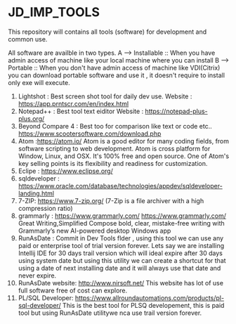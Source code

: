 # JD_IMP_TOOLS
This repository will contains all tools (software) for development and common use.

All software are availble in two types.
A --> Installable :: When you have admin access of machine like your local machine where you can install
B --> Portable :: When you don't have admin access of machine like VDI(Citrix) you can download portable software and use it , it doesn't require to install only exe will execute.


1. Lightshot : Best screen shot tool for daily dev use.
   Website : https://app.prntscr.com/en/index.html
2. Notepad++ : Best tool text eiditor
   Website : https://notepad-plus-plus.org/
3. Beyond Compare 4 : Best too for comparison like text or code etc..
   https://www.scootersoftware.com/download.php
4. Atom :https://atom.io/
   Atom is a good editor for many coding fields, from software scripting to web
   development. Atom is cross platform for Window, Linux, and OSX. It's 100% free
   and open source. One of Atom's key selling points is its flexibility and
   readiness for customization.
5. Eclipe  : https://www.eclipse.org/
6. sqldeveloper : https://www.oracle.com/database/technologies/appdev/sqldeveloper-landing.html
7. 7-ZIP:  https://www.7-zip.org/ (7-Zip is a file archiver with a high compression ratio)
8. grammarly : https://www.grammarly.com/ https://www.grammarly.com/
   Great Writing,Simplified Compose bold, clear, mistake-free writing with Grammarly’s new AI-powered desktop Windows app
9. RunAsDate :  Commit in Dev Tools flder , using this tool we can use any paid or enterprise tool of trial version forever.
                Lets say we are installing Intellij IDE for 30 days trail version which will ideal expire after 30 days using system date 
				but using this utility we can create a shortcut for that using a date of next installing date and it will always use that date and never expire.
10. RunAsDate website:	http://www.nirsoft.net/ 
                       This website has lot of use full software free of cost can explore.
11. PL/SQL Developer: https://www.allroundautomations.com/products/pl-sql-developer/
                     This is the best tool for PLSQ developement, this is paid tool but using RunAsDate utilitywe nca use trail version forever.
					 

